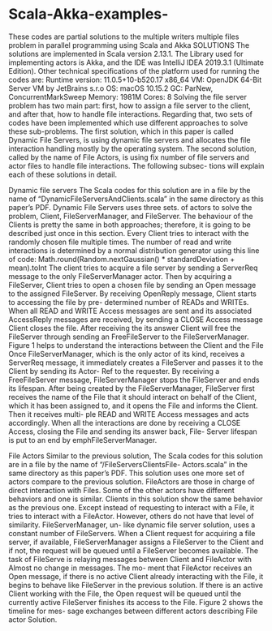 # Scala-Akka-examples-
These codes are partial solutions to the multiple writers multiple files problem in parallel programming using Scala and Akka
SOLUTIONS
The solutions are implemented in Scala version 2.13.1. The Library used for implementing actors is Akka, and the IDE was IntelliJ IDEA 2019.3.1 (Ultimate Edition). Other technical specifications of the platform used for running the codes are: Runtime version: 11.0.5+10-b520.17 x86_64
VM: OpenJDK 64-Bit Server VM by JetBrains s.r.o OS: macOS 10.15.2
GC: ParNew, ConcurrentMarkSweep
Memory: 1981M
Cores: 8
Solving the file server problem has two main part: first,
how to assign a file server to the client, and after that, how to handle file interactions. Regarding that, two sets of codes have been implemented which use different approaches to solve these sub-problems. The first solution, which in this paper is called Dynamic File Servers, is using dynamic file servers and allocates the file interaction handling mostly by the operating system. The second solution, called by the name of File Actors, is using fix number of file servers and actor files to handle file interactions. The following subsec- tions will explain each of these solutions in detail.

Dynamic file servers
The Scala codes for this solution are in a file by the name of “DynamicFileServersAndClients.scala” in the same directory as this paper’s PDF. Dynamic File Servers uses three sets. 
of actors to solve the problem, Client, FileServerManager, and FileServer.
The behaviour of the Clients is pretty the same in both approaches; therefore, it is going to be described just once in this section. Every Client tries to interact with the randomly chosen file multiple times. The number of read and write interactions is determined by a normal distribution generator using this line of code:
Math.round(Random.nextGaussian() * standardDeviation + mean).toInt
The client tries to acquire a file server by sending a ServerReq message to the only FileServerManager actor. Then by acquiring a FileServer, Client tries to open a chosen file by sending an Open message to the assigned FileServer. By receiving OpenReply message, Client starts to accessing the file by pre- determined number of READs and WRITEs. When all READ and WRITE Access messages are sent and its associated AccessReply messages are received, by sending a CLOSE Access message Client closes the file. After receiving the its answer Client will free the FileServer through sending an FreeFileServer to the FileServerManager. Figure 1 helps to understand the interactions between the Client and the File 
Once FileServerManager, which is the only actor of its kind, receives a ServerReq message, it immediately creates a FileServer and passes it to the Client by sending its Actor- Ref to the requester. By receiving a FreeFileServer message, FileServerManager stops the FileServer and ends its lifespan.
After being created by the FileServerManager, FileServer first receives the name of the File that it should interact on behalf of the Client, which it has been assigned to, and it opens the File and informs the Client. Then it receives multi- ple READ and WRITE Access messages and acts accordingly. When all the interactions are done by receiving a CLOSE Access, closing the File and sending its answer back, File- Server lifespan is put to an end by emphFileServerManager.

File Actors
Similar to the previous solution, The Scala codes for this solution are in a file by the name of “/FileServersClientsFile- Actors.scala” in the same directory as this paper’s PDF. This solution uses one more set of actors compare to the previous solution. FileActors are those in charge of direct interaction with Files. Some of the other actors have different behaviors and one is similar.
Clients in this solution show the same behavior as the previous one. Except instead of requesting to interact with a File, it tries to interact with a FileActor. However, others do not have that level of similarity. FileServerManager, un- like dynamic file server solution, uses a constant number of FileServers. When a Client request for acquiring a file server, if available, FileServerManager assigns a FileServer to the Client and if not, the request will be queued until a FileServer becomes available.
The task of FileServe is relaying messages between Client and FileActor with Almost no change in messages. The mo- ment that FileActor receives an Open message, if there is no active Client already interacting with the File, it begins to behave like FileServer in the previous solution. If there is an active Client working with the File, the Open request will be queued until the currently active FileServer finishes its access to the File. Figure 2 shows the timeline for mes- sage exchanges between different actors describing File actor Solution.
